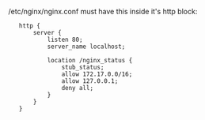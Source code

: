 /etc/nginx/nginx.conf must have this inside it's http block:

```
   http {
       server {
           listen 80;
           server_name localhost;

           location /nginx_status {
               stub_status;
               allow 172.17.0.0/16;
               allow 127.0.0.1;
               deny all;
           }
       }
   }
```